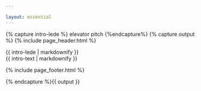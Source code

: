 ```yaml
---

layout: essential
---
```



{% capture intro-lede %}
elevator pitch
{%endcapture%}
{% capture output %}
{% include page_header.html %}

<div class="frontpage-background">
  <section class="intro intro-background">
    <div class="intro-lede">
      {{ intro-lede | markdownify }}
    </div>
  </section>
</div>


<div id="page-wrap" class="page-content" role="main">
  <section class="intro-text wrapper">{{ intro-text | markdownify }}</section>
</div>

{% include page_footer.html %}

{% endcapture %}{{ output }}